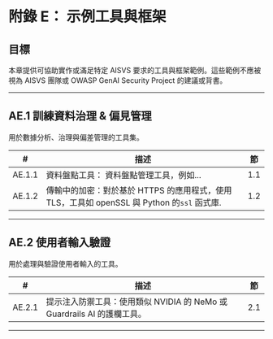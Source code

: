 # 附錄 E： 示例工具與框架

## 目標

本章提供可協助實作或滿足特定 AISVS 要求的工具與框架範例。這些範例不應被視為 AISVS 團隊或 OWASP GenAI Security Project 的建議或背書。

---

## AE.1 訓練資料治理 & 偏見管理

用於數據分析、治理與偏差管理的工具集。

|   #    | 描述                                                              |  節  |
| :----: | --------------------------------------------------------------- | :-: |
| AE.1.1 | 資料盤點工具： 資料盤點管理工具，例如...                                          | 1.1 |
| AE.1.2 | 傳輸中的加密：對於基於 HTTPS 的應用程式，使用 TLS，工具如 openSSL 與 Python 的`ssl` 函式庫. | 1.2 |

---

## AE.2 使用者輸入驗證

用於處理與驗證使用者輸入的工具。

|   #    | 描述                                                 |  節  |
| :----: | -------------------------------------------------- | :-: |
| AE.2.1 | 提示注入防禦工具：使用類似 NVIDIA 的 NeMo 或 Guardrails AI 的護欄工具。 | 2.1 |

---

